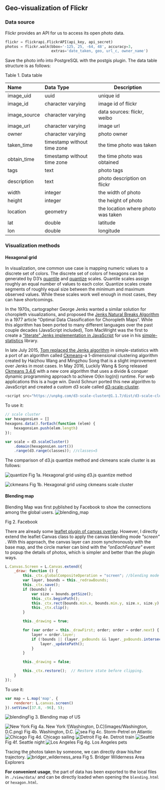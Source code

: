 ## Geo-visualization of Flickr

### Data source

Flickr provides an API for us to access its open photo data.

```python
flickr = flickrapi.FlickrAPI(api_key, api_secret)
photos = flickr.walk(bbox='-125, 25, -64, 48', accuracy=3,
                     extras='date_taken, geo, url_c, owner_name')
```

Save the photo info into PostgreSQL with the postgis plugin. The data table structure is as follows:

Table 1. Data table

| Name         | Data Type                   | Description                        |
| :----------- | :-------------------------- | ---------------------------------- |
| image_uid    | uuid                        | unique id                          |
| image_id     | character varying           | image id of flickr                 |
| image_source | character varying           | data sources: flickr, weibo        |
| image_url    | character varying           | image url                          |
| owner        | character varying           | photo owner                        |
| taken_time   | timestamp without time zone | the time photo was taken           |
| obtain_time  | timestamp without time zone | the time photo was obtained        |
| tags         | text                        | photo tags                         |
| description  | text                        | photo description on flickr        |
| width        | integer                     | the width of photo                 |
| height       | integer                     | the height of photo                |
| location     | geometry                    | the location where photo was taken |
| lat          | double                      | latitude                           |
| lon          | double                      | longitude                          |

### Visualization methods

#### Hexagonal grid

In visualization, one common use case is mapping numeric values to a discrete set of colors. The discrete set of colors of hexagons can be generated by D3’s [quantile](https://github.com/d3/d3-scale#quantile-scales) and [quantize](https://github.com/d3/d3-scale#quantize-scales) scales. Quantile scales assign roughly an equal number of values to each color. Quantize scales create segments of roughly equal size between the minimum and maximum observed values. While these scales work well enough in most cases, they can have shortcomings. 

In the 1970s,  cartographer George Jenks wanted a similar solution for choropleth visualizations, and proposed the [Jenks Natural Breaks Algorithm](https://en.wikipedia.org/wiki/Jenks_natural_breaks_optimization) in a 1977 article “Optimal Data Classification for Choropleth Maps”. While this algorithm has been ported to many different languages over the past couple decades (JavaScript included), Tom MacWright was the first to create a [“literate” Jenks implementation in JavaScript](http://www.macwright.org/2013/02/18/literate-jenks.html) for use in his [simple-statistics](https://github.com/simple-statistics/simple-statistics) library.

In late July 2015, [Tom replaced the Jenks algorithm](https://github.com/simple-statistics/simple-statistics/commit/287b6f95e05a8ec9c5de43de361ef502c474f9bf) in simple-statistics with a port of an algorithm called [Ckmeans](https://journal.r-project.org/archive/2011-2/RJournal_2011-2_Wang+Song.pdf)–a 1-dimensional clustering algorithm created by Haizhou Wang and Mingzhou Song that is a slight improvement over Jenks in most cases. In May 2016, Luckily Wang & Song released [Ckmeans 3.4.6](https://cran.r-project.org/web/packages/Ckmeans.1d.dp/Ckmeans.1d.dp.pdf) with a new core algorithm that uses a divide & conquer dynamic programming approach to achieve O(kn log(n)) runtime. For web applications this is a huge win. David Schnurr ported this new algorithm to JavaScript and created a custom d3 scale called [d3-scale-cluster](https://github.com/schnerd/d3-scale-cluster).

```javascript
<script src="https://unpkg.com/d3-scale-cluster@1.1.7/dist/d3-scale-cluster.min.js"></script>
```

To use it:

```javascript
// scale cluster
var hexagonsLen = []
hexagons.data().forEach(function (elem) {
    hexagonsLen.push(elem.length)
});

var scale = d3.scaleCluster()
    .domain(hexagonsLen.sort())
    .range(d3.range(classes)); //classes=5
```

The comparison of d3.js quantize method and ckmeans scale cluster is as follows:

![quantize](images/quantize.png)
Fig 1a. Hexagonal grid using d3.js quantize method

![ckmeans](images/ckmeans.png)
Fig 1b. Hexagonal grid using ckmeans scale cluster

#### Blending map

Blending Map was first published by Facebook to show the connections among the global users.
![blending_map](images/facebook.jpg)

Fig 2. Facebook

There are already some [leaflet plugin of canvas overlay](http://bl.ocks.org/Sumbera/11114288). However, I directly extend the leaflet Canvas class to apply the canvas blending mode *"screen"* . With this approach, the canvas layer can zoom synchronously with the base map, and the circle marker can bind with the *"onEachFeature"*  event to popup the details of photos, which is simpler and better than the plugin ways.

```javascript
L.Canvas.Screen = L.Canvas.extend({
    _draw: function () {
        this._ctx.globalCompositeOperation = "screen"; //blending mode
		var layer, bounds = this._redrawBounds;
		this._ctx.save();
		if (bounds) {
			var size = bounds.getSize();
			this._ctx.beginPath();
			this._ctx.rect(bounds.min.x, bounds.min.y, size.x, size.y);
			this._ctx.clip();
		}

		this._drawing = true;

		for (var order = this._drawFirst; order; order = order.next) {
			layer = order.layer;
			if (!bounds || (layer._pxBounds && layer._pxBounds.intersects(bounds))) {
				layer._updatePath();
			}
		}

		this._drawing = false;

		this._ctx.restore();  // Restore state before clipping.
	}
});
```

To use it:

```javascript
var map = L.map('map', {
    renderer: L.canvas.screen()
}).setView([37.8, -96], 5);
```

![blending](images/blending.png)Fig 3. Blending map of US

![New York](images/New_York.png)
Fig 4a. New York
![Washington, D.C](images/Washington, D.C.png)
Fig 4b. Washington, D.C.
![sea](images/storm_petrel.png)
Fig 4c. Storm-Petrel on Atlantic
![Chicago](images/Chicago.png)
Fig 4d. Chicago sailing
![Detroit](images/Detroit.png)
Fig 4e. Detroit train
![Seattle](images/Seattle.png)
Fig 4f. Seattle night
![Los Angeles](images/Los_Angeles.png)
Fig 4g. Los Angeles pets

Tracing the photos taken by someone, we can directly draw his/her trajectory.
![bridger_wilderness_area](images/Bridger_Wilderness_Area.png)
Fig 5. Bridger Wilderness Area Explorers

**For convenient usage**, the part of data has been exported to the local files in `./view/data/` and can be directly loaded when opening the `blending.html` or `hexagon.html`.